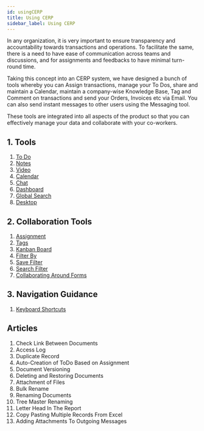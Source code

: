 ```yaml
---
id: usingCERP
title: Using CERP
sidebar_label: Using CERP
---
```


In any organization, it is very important to ensure transparency and accountability towards transactions and operations. To facilitate the same, there is a need to have ease of communication across teams and discussions, and for assignments and feedbacks to have minimal turn-round time.

Taking this concept into an CERP system, we have designed a bunch of tools whereby you can Assign transactions, manage your To Dos, share and maintain a Calendar, maintain a company-wise Knowledge Base, Tag and Comment on transactions and send your Orders, Invoices etc via Email. You can also send instant messages to other users using the Messaging tool.

These tools are integrated into all aspects of the product so that you can effectively manage your data and collaborate with your co-workers.

## 1. Tools

1. [To Do](/docs/basics/usingCERP/toDo)
1. [Notes](/docs/basics/usingCERP/notes)
1. [Video](/docs/basics/usingCERP/video)
1. [Calendar](/docs/basics/usingCERP/calendar)
1. [Chat](/docs/basics/usingCERP/chat)
1. [Dashboard](/docs/basics/usingCERP/dashboard)
1. [Global Search](/docs/basics/usingCERP/globalSearch)
1. [Desktop](/docs/basics/usingCERP/desktop)

## 2. Collaboration Tools

1. [Assignment](/docs/basics/usingCERP/assignment)
1. [Tags](/docs/basics/usingCERP/tags)
1. [Kanban Board](/docs/basics/usingCERP/kanban)
1. [Filter By](/docs/basics/usingCERP/filterBy)
1. [Save Filter](/docs/basics/usingCERP/saveFilter)
1. [Search Filter](/docs/basics/usingCERP/searchFilter)
1. [Collaborating Around Forms](/docs/basics/usingCERP/collaboratingAroundForms)

## 3. Navigation Guidance

1. [Keyboard Shortcuts](/docs/basics/usingCERP/keyShort)

## Articles

1. Check Link Between Documents
1. Access Log
1. Duplicate Record
1. Auto-Creation of ToDo Based on Assignment
1. Document Versioning
1. Deleting and Restoring Documents
1. Attachment of Files
1. Bulk Rename
1. Renaming Documents
1. Tree Master Renaming
1. Letter Head In The Report
1. Copy Pasting Multiple Records From Excel
1. Adding Attachments To Outgoing Messages
